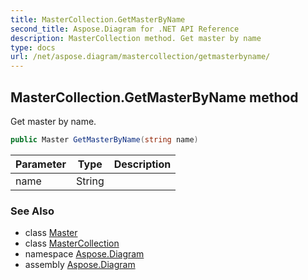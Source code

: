 ```yaml
---
title: MasterCollection.GetMasterByName
second_title: Aspose.Diagram for .NET API Reference
description: MasterCollection method. Get master by name
type: docs
url: /net/aspose.diagram/mastercollection/getmasterbyname/
---
```

## MasterCollection.GetMasterByName method

Get master by name.

```csharp
public Master GetMasterByName(string name)
```

| Parameter | Type | Description |
| --- | --- | --- |
| name | String |  |

### See Also

* class [Master](../../master/)
* class [MasterCollection](../)
* namespace [Aspose.Diagram](../../mastercollection/)
* assembly [Aspose.Diagram](../../../)


